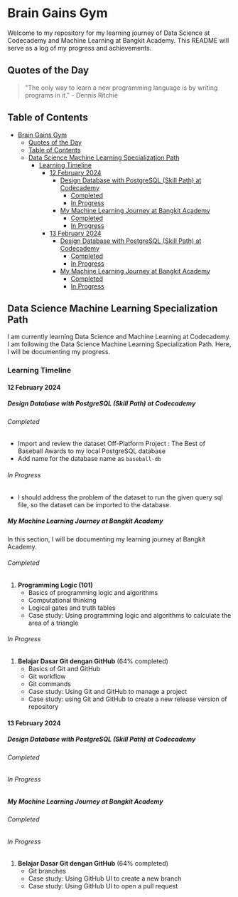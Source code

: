 # Brain Gains Gym

Welcome to my repository for my learning journey of Data Science at Codecademy and Machine Learning at Bangkit Academy. This README will serve as a log of my progress and achievements.

## Quotes of the Day

> "The only way to learn a new programming language is by writing programs in it." - Dennis Ritchie

## Table of Contents
- [Brain Gains Gym](#brain-gains-gym)
  - [Quotes of the Day](#quotes-of-the-day)
  - [Table of Contents](#table-of-contents)
  - [Data Science Machine Learning Specialization Path](#data-science-machine-learning-specialization-path)
    - [Learning Timeline](#learning-timeline)
      - [12 February 2024](#12-february-2024)
        - [Design Database with PostgreSQL (Skill Path) at Codecademy](#design-database-with-postgresql-skill-path-at-codecademy)
          - [Completed](#completed)
          - [In Progress](#in-progress)
        - [My Machine Learning Journey at Bangkit Academy](#my-machine-learning-journey-at-bangkit-academy)
          - [Completed](#completed-1)
          - [In Progress](#in-progress-1)
      - [13 February 2024](#13-february-2024)
        - [Design Database with PostgreSQL (Skill Path) at Codecademy](#design-database-with-postgresql-skill-path-at-codecademy-1)
          - [Completed](#completed-2)
          - [In Progress](#in-progress-2)
        - [My Machine Learning Journey at Bangkit Academy](#my-machine-learning-journey-at-bangkit-academy-1)
          - [Completed](#completed-3)
          - [In Progress](#in-progress-3)

## Data Science Machine Learning Specialization Path

I am currently learning Data Science and Machine Learning at Codecademy. I am following the Data Science Machine Learning Specialization Path. Here, I will be documenting my progress.

### Learning Timeline

#### 12 February 2024

##### Design Database with PostgreSQL (Skill Path) at Codecademy

###### Completed
- Import and review the dataset Off-Platform Project : The Best of Baseball Awards to my local PostgreSQL database
- Add name for the database name as `baseball-db`
  
###### In Progress
- I should address the problem of the dataset to run the given query sql file, so the dataset can be imported to the database.
   
##### My Machine Learning Journey at Bangkit Academy

In this section, I will be documenting my learning journey at Bangkit Academy.

###### Completed

1. **Programming Logic (101)**
    - Basics of programming logic and algorithms
    - Computational thinking
    - Logical gates and truth tables
    - Case study: Using programming logic and algorithms to calculate the area of a triangle

###### In Progress

1. **Belajar Dasar Git dengan GitHub** (64% completed)
    - Basics of Git and GitHub
    - Git workflow
    - Git commands
    - Case study: Using Git and GitHub to manage a project
    - Case study: using Git and GitHub to create a new release version of repository

#### 13 February 2024

##### Design Database with PostgreSQL (Skill Path) at Codecademy

###### Completed

###### In Progress

##### My Machine Learning Journey at Bangkit Academy

###### Completed

###### In Progress
1. **Belajar Dasar Git dengan GitHub** (64% completed)
   - Git branches
   - Case study: Using GitHub UI to create a new branch
   - Case study: Using GitHub UI to open a pull request


